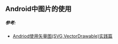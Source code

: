 ## Android中图片的使用







##### 参考:

* [Andriod使用矢量图(SVG,VectorDrawable)实践篇](https://www.jianshu.com/p/0555b8c1d26a) 
